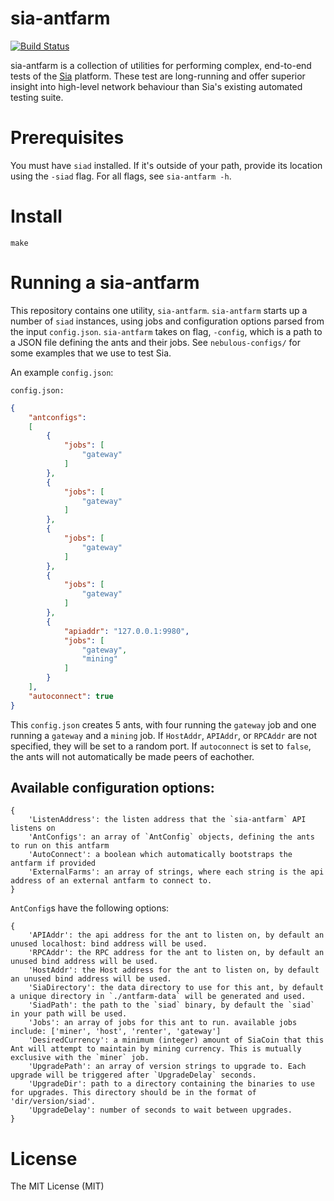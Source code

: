 # sia-antfarm
[![Build Status](https://travis-ci.org/NebulousLabs/Sia-Ant-Farm.svg?branch=travis)](https://travis-ci.org/NebulousLabs/Sia)

sia-antfarm is a collection of utilities for performing complex, end-to-end
tests of the [Sia](https://github.com/NebulousLabs/Sia) platform.  These test
are long-running and offer superior insight into high-level
network behaviour than Sia's existing automated testing suite.

# Prerequisites

You must have `siad` installed.  If it's outside of your path, provide its location using the `-siad` flag.  For all flags, see `sia-antfarm -h`.

# Install

`make`

# Running a sia-antfarm

This repository contains one utility, `sia-antfarm`. `sia-antfarm` starts up a number of `siad` instances, using jobs and configuration options parsed from the input `config.json`. `sia-antfarm` takes on flag, `-config`, which is a path to a JSON file defining the ants and their jobs. See `nebulous-configs/` for some examples that we use to test Sia.

An example `config.json`:

`config.json:`
```json
{
	"antconfigs": 
	[ 
		{
			"jobs": [
				"gateway"
			]
		},
		{
			"jobs": [
				"gateway"
			]
		},
		{
			"jobs": [
				"gateway"
			]
		},
		{
			"jobs": [
				"gateway"
			]
		},
		{
			"apiaddr": "127.0.0.1:9980",
			"jobs": [
				"gateway",
				"mining"
			]
		}
	],
	"autoconnect": true
}
```

This `config.json` creates 5 ants, with four running the `gateway` job
and one running a `gateway` and a `mining` job.  If `HostAddr`, `APIAddr`, or
`RPCAddr` are not specified, they will be set to a random port.  If
`autoconnect` is set to `false`, the ants will not automatically be made peers
of eachother.

## Available configuration options:

```
{
	'ListenAddress': the listen address that the `sia-antfarm` API listens on
	'AntConfigs': an array of `AntConfig` objects, defining the ants to run on this antfarm
	'AutoConnect': a boolean which automatically bootstraps the antfarm if provided
	'ExternalFarms': an array of strings, where each string is the api address of an external antfarm to connect to.
}
```

`AntConfig`s have the following options:
```
{
	'APIAddr': the api address for the ant to listen on, by default an unused localhost: bind address will be used.
	'RPCAddr': the RPC address for the ant to listen on, by default an unused bind address will be used.
	'HostAddr': the Host address for the ant to listen on, by default an unused bind address will be used.
	'SiaDirectory': the data directory to use for this ant, by default a unique directory in `./antfarm-data` will be generated and used.
	'SiadPath': the path to the `siad` binary, by default the `siad` in your path will be used.
	'Jobs': an array of jobs for this ant to run. available jobs include: ['miner', 'host', 'renter', 'gateway']
	'DesiredCurrency': a minimum (integer) amount of SiaCoin that this Ant will attempt to maintain by mining currency. This is mutually exclusive with the `miner` job.
	'UpgradePath': an array of version strings to upgrade to. Each upgrade will be triggered after `UpgradeDelay` seconds.
	'UpgradeDir': path to a directory containing the binaries to use for upgrades. This directory should be in the format of 'dir/version/siad'.
	'UpgradeDelay': number of seconds to wait between upgrades.
}
```



# License

The MIT License (MIT)

